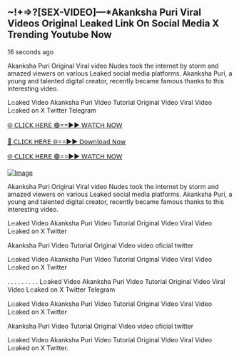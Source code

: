 ## ~!+=>?[SEX-VIDEO]—*Akanksha Puri Viral Videos Original Leaked Link On Social Media X Trending Youtube Now

16 seconds ago

Akanksha Puri Original Viral video Nudes took the internet by storm and amazed viewers on various Leaked social media platforms. Akanksha Puri, a young and talented digital creator, recently became famous thanks to this interesting video.

L𝚎aked Video Akanksha Puri Video Tutorial Original Video Viral Video L𝚎aked on X Twitter Telegram

[🌐 𝖢𝖫𝖨𝖢𝖪 𝖧𝖤𝖱𝖤 🟢==►► 𝖶𝖠𝖳𝖢𝖧 𝖭𝖮𝖶](https://3-tanei-pinik.blogspot.com/2025/02/viral-video.html)

[🔴 𝖢𝖫𝖨𝖢𝖪 𝖧𝖤𝖱𝖤 🌐==►► 𝖣𝗈𝗐𝗇𝗅𝗈𝖺𝖽 𝖭𝗈𝗐](https://3-tanei-pinik.blogspot.com/2025/02/viral-video.html)

[🌐 𝖢𝖫𝖨𝖢𝖪 𝖧𝖤𝖱𝖤 🟢==►► 𝖶𝖠𝖳𝖢𝖧 𝖭𝖮𝖶](https://3-tanei-pinik.blogspot.com/2025/02/viral-video.html)

[![Image](https://github.com/user-attachments/assets/ff3b7bd4-415c-4ca3-a6c8-b1f096193c29)](https://3-tanei-pinik.blogspot.com/2025/02/viral-video.html)

Akanksha Puri Original Viral video Nudes took the internet by storm and amazed viewers on various Leaked social media platforms. Akanksha Puri, a young and talented digital creator, recently became famous thanks to this interesting video.

L𝚎aked Video Akanksha Puri Video Tutorial Original Video Viral Video L𝚎aked on X Twitter

Akanksha Puri Video Tutorial Original Video video oficial twitter

L𝚎aked Video Akanksha Puri Video Tutorial Original Video Viral Video L𝚎aked on X Twitter

. . . . . . . . . L𝚎aked Video Akanksha Puri Video Tutorial Original Video Viral Video L𝚎aked on X Twitter Telegram

L𝚎aked Video Akanksha Puri Video Tutorial Original Video Viral Video L𝚎aked on X Twitter

Akanksha Puri Video Tutorial Original Video video oficial twitter

L𝚎aked Video Akanksha Puri Video Tutorial Original Video Viral Video L𝚎aked on X Twitter.
